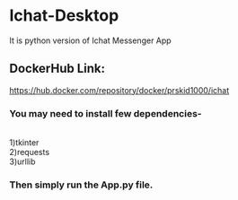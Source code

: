 # Ichat-Desktop
It is python version of Ichat Messenger App

## DockerHub Link:
https://hub.docker.com/repository/docker/prskid1000/ichat

### You may need to install few dependencies-
<br>
1)tkinter<br>
2)requests<br>
3)urllib<br>

### Then simply run the App.py file.
